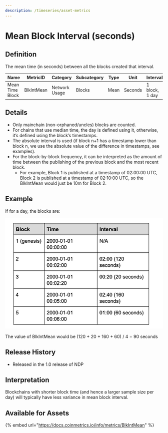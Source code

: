 ```yaml
---
description: /timeseries/asset-metrics
---
```


# Mean Block Interval (seconds)

## Definition

The mean time (in seconds) between all the blocks created that interval.

| Name            | MetricID   | Category      | Subcategory | Type | Unit    | Interval       |
| --------------- | ---------- | ------------- | ----------- | ---- | ------- | -------------- |
| Mean Time Block | BlkIntMean | Network Usage | Blocks      | Mean | Seconds | 1 block, 1 day |

## Details

* Only mainchain (non-orphaned/uncles) blocks are counted.
* For chains that use median time, the day is defined using it, otherwise, it’s defined using the block’s timestamps.
* The absolute interval is used (if block n+1 has a timestamp lower than block n, we use the absolute value of the difference in timestamps, see examples).
* For the block-by-block frequency, it can be interpreted as the amount of time between the publishing of the previous block and the most recent block.&#x20;
  * For example, Block 1 is published at a timestamp of 02:00:00 UTC, Block 2 is published at a timestamp of 02:10:00 UTC, so the BlkIntMean would just be 10m for Block 2.

## Example

If for a day, the blocks are:

![](<../../.gitbook/assets/Screen Shot 2020-12-13 at 10.45.13 PM.png>)

The value of BlkIntMean would be (120 + 20 + 160 + 60) / 4 = 90 seconds

## Release History

* Released in the 1.0 release of NDP

## Interpretation

Blockchains with shorter block time (and hence a larger sample size per day) will typically have less variance in mean block interval.

## Available for Assets

{% embed url="https://docs.coinmetrics.io/info/metrics/BlkIntMean" %}
